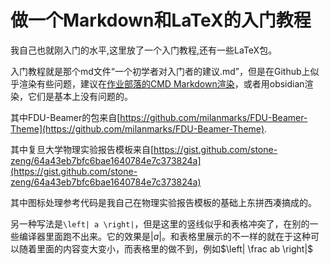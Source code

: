 # 做一个Markdown和LaTeX的入门教程
我自己也就刚入门的水平,这里放了一个入门教程,还有一些LaTeX包。

入门教程就是那个md文件“一个初学者对入门者的建议.md”，但是在Github上似乎渲染有些问题，建议在[作业部落的CMD Markdown渲染](https://www.zybuluo.com/)，或者用obsidian渲染，它们是基本上没有问题的。

其中FDU-Beamer的包来自[https://github.com/milanmarks/FDU-Beamer-Theme](https://github.com/milanmarks/FDU-Beamer-Theme).

其中复旦大学物理实验报告模板来自[https://gist.github.com/stone-zeng/64a43eb7bfc6bae1640784e7c373824a](https://gist.github.com/stone-zeng/64a43eb7bfc6bae1640784e7c373824a)

其中图标处理参考代码是我自己在物理实验报告模板的基础上东拼西凑搞成的。


另一种写法是`\left| a \right|`，但是这里的竖线似乎和表格冲突了，在别的一些编译器里面跑不出来。它的效果是$\left| a \right|$。和表格里展示的不一样的就在于这种可以随着里面的内容变大变小，而表格里的做不到，例如$\left| \frac ab \right|$
